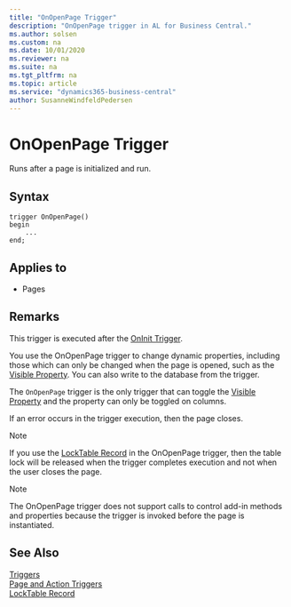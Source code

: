 ```yaml
---
title: "OnOpenPage Trigger"
description: "OnOpenPage trigger in AL for Business Central."
ms.author: solsen
ms.custom: na
ms.date: 10/01/2020
ms.reviewer: na
ms.suite: na
ms.tgt_pltfrm: na
ms.topic: article
ms.service: "dynamics365-business-central"
author: SusanneWindfeldPedersen
---
```


# OnOpenPage Trigger

Runs after a page is initialized and run.  

## Syntax  

```AL
trigger OnOpenPage()
begin
    ...
end;
```  

## Applies to
- Pages  

## Remarks

This trigger is executed after the [OnInit Trigger](devenv-oninit-trigger.md).  

You use the OnOpenPage trigger to change dynamic properties, including those which can only be changed when the page is opened, such as the [Visible Property](../properties/devenv-visible-property.md). You can also write to the database from the trigger.  

The `OnOpenPage` trigger is the only trigger that can toggle the [Visible Property](../properties/devenv-visible-property.md) and the property can only be toggled on columns. 

If an error occurs in the trigger execution, then the page closes.  

> [!NOTE]  
> If you use the [LockTable Record](../methods/devenv-locktable-method-record.md) in the OnOpenPage trigger, then the table lock will be released when the trigger completes execution and not when the user closes the page.  

> [!NOTE]  
> The OnOpenPage trigger does not support calls to control add-in methods and properties because the trigger is invoked before the page is instantiated. <!-- For more information see, [Exposing Methods and Properties in a Windows Client Control Add-in](exposing-methods-and-properties-in-a-windows-client-control-add-in.md).-->

## See Also

[Triggers](devenv-triggers.md)  
[Page and Action Triggers](devenv-page-and-action-triggers.md)  
[LockTable Record](../methods/devenv-locktable-method-record.md)  